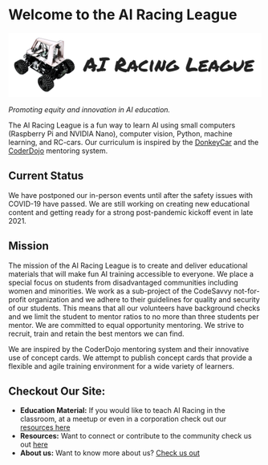 # Welcome to the AI Racing League

![](img/arl-logo.png)

*Promoting* *equity* *and* *innovation* *in* *AI* *education.*

The AI Racing League is a fun way to learn AI using small computers (Raspberry Pi and NVIDIA Nano), computer vision, Python, machine learning, and RC-cars. Our curriculum is inspired by the [DonkeyCar](glossary#donkey-car) and the [CoderDojo](glossary#coder-dojo) mentoring system.

## Current Status

We have postponed our in-person events until after the safety issues with COVID-19 have passed.  We are still working on creating new educational content and getting ready for a strong post-pandemic kickoff event in late 2021.

## Mission
The mission of the AI Racing League is to create and deliver educational materials that will make fun AI training accessible to everyone. We place a special focus on students from disadvantaged communities including women and minorities.  We  work as a sub-project of the CodeSavvy not-for-profit organization and we adhere to their guidelines for quality and security of our students.  This means that all our volunteers have background checks and we limit the student to mentor ratios to no more than three students per mentor.  We are committed to equal opportunity mentoring.  We strive to recruit, train and retain the best mentors we can find.

We are inspired by the CoderDojo mentoring system and their innovative use of concept cards.  We attempt to publish concept cards that provide a flexible and agile training environment for a wide variety of learners.

## Checkout Our Site:

* **Education Material:** If you would like to teach AI Racing in the classroom, at a meetup or even in a corporation check out our [resources here](content/resources.md)
* **Resources:** Want to connect or contribute to the community check us out [here](resources.md)
* **About us:** Want to know more about us? [Check us out](about.md)
